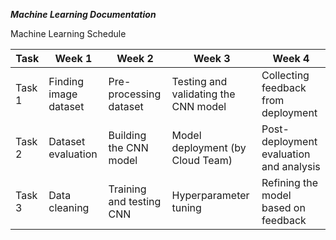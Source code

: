 ***Machine Learning Documentation***

Machine Learning Schedule

| Task     | Week 1                 | Week 2                   | Week 3                               | Week 4                                  |
| -------- | ---------------------- | ------------------------ | ------------------------------------ | --------------------------------------- |
| Task 1   | Finding image dataset  | Pre-processing dataset   | Testing and validating the CNN model | Collecting feedback from deployment     |
| Task 2   | Dataset evaluation     | Building the CNN model   | Model deployment (by Cloud Team)     | Post-deployment evaluation and analysis |
| Task 3   | Data cleaning          | Training and testing CNN | Hyperparameter tuning                | Refining the model based on feedback    |

